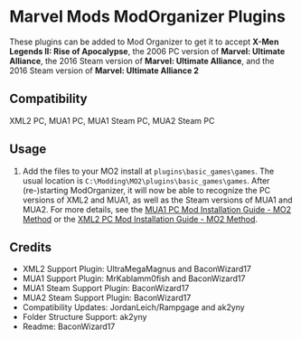 # Marvel Mods ModOrganizer Plugins
These plugins can be added to Mod Organizer to get it to accept **X-Men Legends II: Rise of Apocalypse**, the 2006 PC version of **Marvel: Ultimate Alliance**, the 2016 Steam version of **Marvel: Ultimate Alliance**, and the 2016 Steam version of **Marvel: Ultimate Alliance 2**

## Compatibility
XML2 PC, MUA1 PC, MUA1 Steam PC, MUA2 Steam PC

## Usage

 1. Add the files to your MO2 install at `plugins\basic_games\games`. The usual location is `C:\Modding\MO2\plugins\basic_games\games`. After (re-)starting ModOrganizer, it will now be able to recognize the PC versions of XML2 and MUA1, as well as the Steam versions of MUA1 and MUA2.
For more details, see the [MUA1 PC Mod Installation Guide - MO2 Method](https://marvelmods.com/forum/index.php?msg=203635) or the [XML2 PC Mod Installation Guide - MO2 Method](https://marvelmods.com/forum/index.php?msg=203640).

## Credits
- XML2 Support Plugin: UltraMegaMagnus and BaconWizard17
- MUA1 Support Plugin: MrKablamm0fish and BaconWizard17
- MUA1 Steam Support Plugin: BaconWizard17
- MUA2 Steam Support Plugin: BaconWizard17
- Compatibility Updates: JordanLeich/Rampgage and ak2yny
- Folder Structure Support: ak2yny
- Readme: BaconWizard17
